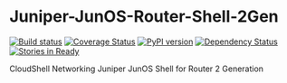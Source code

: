# Juniper-JunOS-Router-Shell-2Gen

[![Build status](https://travis-ci.org/QualiSystems/Juniper-JunOS-Router-Shell-2Gen.svg?branch=dev)](https://travis-ci.org/QualiSystems/Juniper-JunOS-Router-Shell-2Gen)
[![Coverage Status](https://coveralls.io/repos/github/QualiSystems/Juniper-JunOS-Router-Shell-2Gen/badge.svg)](https://coveralls.io/github/QualiSystems/Juniper-JunOS-Router-Shell-2Gen)
[![PyPI version](https://badge.fury.io/py/Juniper-JunOS-Router-Shell-2Gen.svg)](https://badge.fury.io/py/Juniper-JunOS-Router-Shell-2Gen)
[![Dependency Status](https://dependencyci.com/github/QualiSystems/Juniper-JunOS-Router-Shell-2Gen/badge)](https://dependencyci.com/github/QualiSystems/Juniper-JunOS-Router-Shell-2Gen)
[![Stories in Ready](https://badge.waffle.io/QualiSystems/Juniper-JunOS-Router-Shell-2Gen.svg?label=ready&title=Ready)](http://waffle.io/QualiSystems/Juniper-JunOS-Router-Shell-2Gen)


CloudShell Networking Juniper JunOS Shell for Router 2 Generation 
